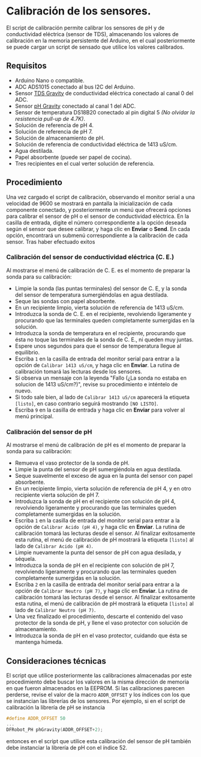# Calibración de los sensores.

El script de calibración permite calibrar los sensores de pH y de conductividad eléctrica (sensor de TDS), almacenando los valores de calibración en la memoria persistente del Arduino, en el cual posteriormente se puede cargar un script de sensado que utilice los valores calibrados.

## Requisitos
- Arduino Nano o compatible.
- ADC ADS1015 conectado al bus I2C del Arduino.
- Sensor [TDS Gravity](https://wiki.dfrobot.com/Gravity__Analog_TDS_Sensor___Meter_For_Arduino_SKU__SEN0244) de conductividad eléctrica conectado al canal 0 del ADC.
- Sensor [pH Gravity](https://wiki.dfrobot.com/Gravity__Analog_pH_Sensor_Meter_Kit_V2_SKU_SEN0161-V2) conectado al canal 1 del ADC.
- Sensor de temperatura DS18B20 conectado al pin digital 5 _(No olvidar la resistencia pull-up de 4.7K)_.
- Solución de referencia de pH 4.
- Solución de referencia de pH 7.
- Solución de almacenamiento de pH.
- Solución de referencia de conductividad eléctrica de 1413 uS/cm.
- Agua destilada.
- Papel absorbente (puede ser papel de cocina).
- Tres recipientes en el cual verter solución de referencia.

## Procedimiento
Una vez cargado el script de calibración, observando el monitor serial a una velocidad de 9600 se mostrará en pantalla la inicialización de cada componente conectado, y posteriormente un menú que ofrecerá opciones para calibrar el sensor de pH o el sensor de conductividad eléctrica. En la casilla de entrada, digite el número correspondiente a la opción deseada según el sensor que desee calibrar, y haga clic en __Enviar__ o __Send__. En cada opción, encontrará un submenú correspondiente a la calibración de cada sensor. Tras haber efectuado exitos

### Calibración del sensor de conductividad eléctrica (C. E.)
Al mostrarse el menú de calibración de C. E. es el momento de preparar la sonda para su calibración:
- Limpie la sonda (las puntas terminales) del sensor de C. E, y la sonda del sensor de temperatura sumergiéndolas en agua destilada.
- Seque las sondas con papel absorbente.
- En un recipiente limpio, vierta solución de referencia de 1413 uS/cm.
- Introduzca la sonda de C. E. en el recipiente, revolviendo ligeramente y procurando que las terminales queden completamente sumergidas en la solución.
- Introduzca la sonda de temperatura en el recipiente, procurando que ésta no toque las terminales de la sonda de C. E., ni queden muy juntas.
- Espere unos segundos para que el sensor de temperatura llegue al equilibrio.
- Escriba `1` en la casilla de entrada del monitor serial para entrar a la opción de `Calibrar 1413 uS/cm`, y haga clic en __Enviar__. La rutina de calibración tomará las lecturas desde los sensores.
- Si observa un mensaje con la leyenda "Fallo (¿La sonda no estaba en solucion de 1413 uS/cm?)", revise su procedimiento e inténtelo de nuevo.
- Si todo sale bien, al lado de `Calibrar 1413 uS/cm` aparecerá la etiqueta `[listo]`, en caso contrario seguirá mostrando `[NO LISTO]`.
- Escriba `9` en la casilla de entrada y haga clic en __Enviar__ para volver al menú principal.

### Calibración del sensor de pH
Al mostrarse el menú de calibración de pH es el momento de preparar la sonda para su calibración:
- Remueva el vaso protector de la sonda de pH.
- Limpie la punta del sensor de pH sumergiéndola en agua destilada.
- Seque suavelmente el exceso de agua en la punta del sensor con papel absorbente.
- En un recipiente limpio, vierta solución de referencia de pH 4, y en otro recipiente vierta solución de pH 7.
- Introduzca la sonda de pH en el recipiente con solución de pH 4, revolviendo ligeramente y procurando que las terminales queden completamente sumergidas en la solución.
- Escriba `1` en la casilla de entrada del monitor serial para entrar a la opción de `Calibrar Acido (pH 4)`, y haga clic en __Enviar__. La rutina de calibración tomará las lecturas desde el sensor. Al finalizar exitosamente esta rutina, el menú de calibración de pH mostrará la etiqueta `[listo]` al lado de `Calibrar Acido (pH 4)`. 
- Limpie nuevamente la punta del sensor de pH con agua desilada, y séquela.
- Introduzca la sonda de pH en el recipiente con solución de pH 7, revolviendo ligeramente y procurando que las terminales queden completamente sumergidas en la solución.
- Escriba `2` en la casilla de entrada del monitor serial para entrar a la opción de `Calibrar Neutro (pH 7)`, y haga clic en __Enviar__. La rutina de calibración tomará las lecturas desde el sensor. Al finalizar exitosamente esta rutina, el menú de calibración de pH mostrará la etiqueta `[listo]` al lado de `Calibrar Neutro (pH 7)`.
- Una vez finalizado el procedimiento, descarte el contenido del vaso protector de la sonda de pH, y llene el vaso protector con solución de almacenamiento.
- Introduzca la sonda de pH en el vaso protector, cuidando que ésta se mantenga húmeda.

## Consideraciones técnicas
El script que utilice posteriormente las calibraciones almacenadas por este procedimiento debe buscar los valores en la misma dirección de memoria en que fueron almacenados en la EEPROM. Si las calibraciones parecen perderse, revise el valor de la macro `ADDR_OFFSET` y los índices con los que se instancian las librerías de los sensores. Por ejemplo, si en el script de calibración la librería de pH se instancia
```c++
#define ADDR_OFFSET 50
...
DFRobot_PH phGravity(ADDR_OFFSET+2);
```
entonces en el script que utilice esta calibración del sensor de pH también debe instanciar la librería de pH con el índice 52.
